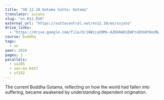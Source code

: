 ```yaml
---
title: "SN 12.10 Gotama Sutta: Gotama"
translator: sujato
slug: "sn.012.010"
external_url: "https://suttacentral.net/sn12.10/en/sujato"
drive_links:
  - "https://drive.google.com/file/d/18WiiyQ9Mo-AZKkRAOiEWFtvDhXAY8odN/view?usp=drivesdk"
course: buddha
tags:
  - sn
year: 2018
pages: 1
parallels:
  - sa285
  - san-mu-kd17
  - sf152
---
```


The current Buddha Gotama, reflecting on how the world had fallen into suffering, became awakened by understanding dependent origination.
